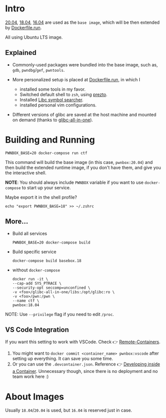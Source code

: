 # Intro

[20.04](https://github.com/soaringk/pwnbox/blob/master/Dockerfile.20), [18.04](https://github.com/soaringk/pwnbox/blob/master/Dockerfile.18), [16.04](https://github.com/soaringk/pwnbox/blob/master/Dockerfile.16) are used as the `base image`, which will be then extended by [Dockerfile.run](https://github.com/soaringk/pwnbox/blob/master/Dockerfile.run).

All using Ubuntu LTS image.

## Explained

* Commonly-used packages were bundled into the base image, such as, `gdb`, `pwndbg`/`gef`, `pwntools`.

* More personalized setup is placed at [Dockerfile.run](https://github.com/soaringk/pwnbox/blob/master/Dockerfile.run), in which I
  * installed some tools in my favor.
  * Switched default shell to `zsh`, using [prezto](https://github.com/sorin-ionescu/prezto).
  * Installed [Libc symbol searcher](https://github.com/soaringk/LibcSearcher).
  * installed personal vim configurations.

* Different versions of glibc are saved at the host machine and mounted on demand (thanks to [glibc-all-in-one](https://github.com/matrix1001/glibc-all-in-one)).

# Building and Running

```
PWNBOX_BASE=20 docker-compose run ctf
```
This command will build the base image (in this case, `pwnbox:20.04`) and then build the extended runtime image, if you don't have them, and give you the interactive shell.

**NOTE**: You should always include `PWNBOX` variable if you want to use `docker-compose` to start up your service.

Maybe export it in the shell profile?
```
echo "export PWNBOX_BASE=18" >> ~/.zshrc
```

## More...

* Build all services
  ```
  PWNBOX_BASE=20 docker-compose build
  ```

* Build specific service
  ```
  docker-compose build basebox.18
  ```

* without `docker-compose`
  ```
  docker run -it \
  --cap-add SYS_PTRACE \
  --security-opt seccomp=unconfined \
  -v <foo>/glibc-all-in-one/libs:/opt/glibc:ro \
  -v <foo>/pwn:/pwn \
  --name ctf \
  pwnbox:18.04
  ```

NOTE: Use `--privilege` flag if you need to edit `/proc`.

## VS Code Integration

If you want this setting to work with VSCode. Check 👉 [Remote-Containers](https://marketplace.visualstudio.com/items?itemName=ms-vscode-remote.remote-containers).

1. You might want to `docker commit <container_name> pwnbox:vscode` after setting up everything. It can save you some time.
2. Or you can use the `.devcontainer.json`. Reference 👉 [Developing inside a Container](https://code.visualstudio.com/docs/remote/containers).
   Unnecessary though, since there is no deployment and no team work here :)


# About Images

Usually `18.04`/`20.04` is used, but `16.04`  is reserved just in case.
